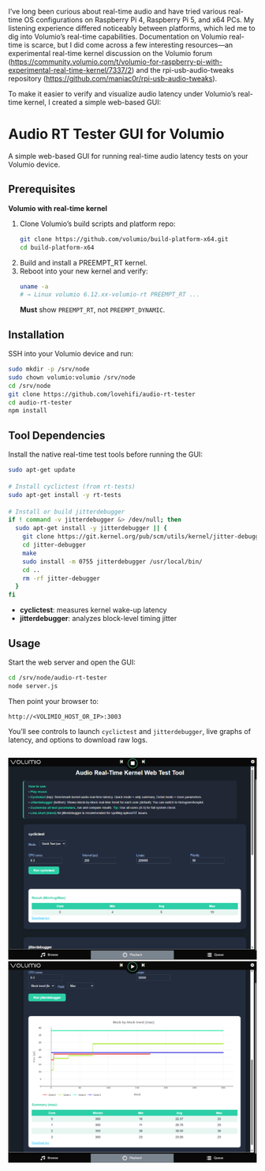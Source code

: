 I’ve long been curious about real-time audio and have tried various real-time OS configurations on Raspberry Pi 4, Raspberry Pi 5, and x64 PCs. My listening experience differed noticeably between platforms, which led me to dig into Volumio’s real-time capabilities. Documentation on Volumio real-time is scarce, but I did come across a few interesting resources—an experimental real-time kernel discussion on the Volumio forum (https://community.volumio.com/t/volumio-for-raspberry-pi-with-experimental-real-time-kernel/7337/2) and the rpi-usb-audio-tweaks repository (https://github.com/maniac0r/rpi-usb-audio-tweaks).

To make it easier to verify and visualize audio latency under Volumio’s real-time kernel, I created a simple web-based GUI:

# Audio RT Tester GUI for Volumio

A simple web-based GUI for running real-time audio latency tests on your Volumio device.

## Prerequisites

**Volumio with real-time kernel**  
  1. Clone Volumio’s build scripts and platform repo:  
     ```bash
     git clone https://github.com/volumio/build-platform-x64.git
     cd build-platform-x64
     ```
  2. Build and install a PREEMPT_RT kernel.  
  3. Reboot into your new kernel and verify:  
     ```bash
     uname -a
     # → Linux volumio 6.12.xx-volumio-rt PREEMPT_RT ...
     ```  
     **Must** show `PREEMPT_RT`, not `PREEMPT_DYNAMIC`.


## Installation

SSH into your Volumio device and run:

```bash
sudo mkdir -p /srv/node
sudo chown volumio:volumio /srv/node
cd /srv/node
git clone https://github.com/lovehifi/audio-rt-tester
cd audio-rt-tester
npm install
````

## Tool Dependencies

Install the native real-time test tools before running the GUI:

```bash
sudo apt-get update

# Install cyclictest (from rt-tests)
sudo apt-get install -y rt-tests

# Install or build jitterdebugger
if ! command -v jitterdebugger &> /dev/null; then
  sudo apt-get install -y jitterdebugger || {
    git clone https://git.kernel.org/pub/scm/utils/kernel/jitter-debugger.git
    cd jitter-debugger
    make
    sudo install -m 0755 jitterdebugger /usr/local/bin/
    cd ..
    rm -rf jitter-debugger
  }
fi
```

* **cyclictest**: measures kernel wake-up latency
* **jitterdebugger**: analyzes block-level timing jitter

## Usage

Start the web server and open the GUI:

```bash
cd /srv/node/audio-rt-tester
node server.js
```

Then point your browser to:

```
http://<VOLIMIO_HOST_OR_IP>:3003
```

You’ll see controls to launch `cyclictest` and `jitterdebugger`, live graphs of latency, and options to download raw logs.

```
```

![Test UI Screenshot 1](https://raw.githubusercontent.com/lovehifi/audio-rt-tester/main/test_ui_01.png)  
![Test UI Screenshot 2](https://raw.githubusercontent.com/lovehifi/audio-rt-tester/main/test_ui_02.png)
